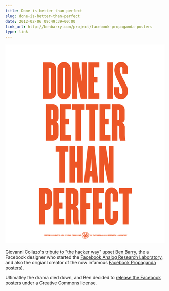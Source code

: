```yaml
---
title: Done is better than perfect
slug: done-is-better-than-perfect
date: 2012-02-06 09:49:39+00:00
link_url: http://benbarry.com/project/facebook-propaganda-posters
type: link
---
```


<img src="/uploads/2012/02/done-is-better-than-perfect.png" class="wide border" title="Done is better than perfect">

Giovanni Collazo's [tribute to "the hacker way"](http://elweb.co/hacking/how-our-tribute-to-the-hacker-way-pissed-off-a-facebook-designer/) [upset Ben Barry](https://twitter.com/#!/benbarry/status/165250329947021314), the a Facebook designer who started the [Facebook Analog Research Laboratory](https://www.facebook.com/analoglab), and also the origianl creator of the now infamous [Facebook Propaganda posters](http://benbarry.com/project/facebook-propaganda-posters)).

Ultimatley the drama died down, and Ben decided to [release the Facebook posters](http://benbarry.com/project/facebook-propaganda-posters) under a Creative Commons license.
